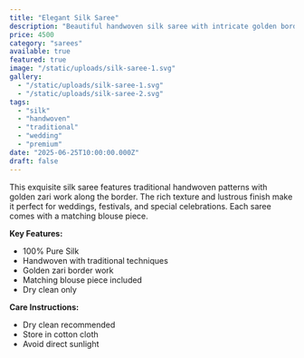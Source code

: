 ```yaml
---
title: "Elegant Silk Saree"
description: "Beautiful handwoven silk saree with intricate golden border work. Perfect for weddings and special occasions. Made from premium quality silk with traditional craftsmanship."
price: 4500
category: "sarees"
available: true
featured: true
image: "/static/uploads/silk-saree-1.svg"
gallery: 
  - "/static/uploads/silk-saree-1.svg"
  - "/static/uploads/silk-saree-2.svg"
tags: 
  - "silk"
  - "handwoven"
  - "traditional"
  - "wedding"
  - "premium"
date: "2025-06-25T10:00:00.000Z"
draft: false
---
```


This exquisite silk saree features traditional handwoven patterns with golden zari work along the border. The rich texture and lustrous finish make it perfect for weddings, festivals, and special celebrations. Each saree comes with a matching blouse piece.

**Key Features:**
- 100% Pure Silk
- Handwoven with traditional techniques
- Golden zari border work
- Matching blouse piece included
- Dry clean only

**Care Instructions:**
- Dry clean recommended
- Store in cotton cloth
- Avoid direct sunlight